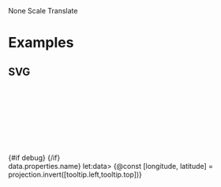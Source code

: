 <script lang="ts">
	import { cubicOut } from 'svelte/easing';
	import { index } from 'd3-array';
	import { scaleQuantize } from 'd3-scale';
	import { geoMercator, geoBounds, geoCentroid } from 'd3-geo';
	import { feature } from 'topojson-client';
	
	import { Button, Field, Switch, ToggleGroup, ToggleOption } from 'svelte-ux';
	import { mdiChevronLeft, mdiChevronRight } from '@mdi/js';

	import GeoDebug from '$lib/docs/GeoDebug.svelte';
	import Preview from '$lib/docs/Preview.svelte';
	import RangeField from '$lib/docs/RangeField.svelte';
	import TilesetField from '$lib/docs/TilesetField.svelte';
	import ZoomControls from '$lib/docs/ZoomControls.svelte';

	import Chart, { Canvas, Svg } from '$lib/components/Chart.svelte';
	import ClipPathUse from '$lib/components/ClipPathUse.svelte';
	import GeoPath from '$lib/components/GeoPath.svelte';
	import GeoTile from '$lib/components/GeoTile.svelte';
	import Tooltip from '$lib/components/Tooltip.svelte';
	import TooltipItem from '$lib/components/TooltipItem.svelte';
	import Zoom from '$lib/components/Zoom.svelte';

	import geojson from '../_data/geo/us-states-topojson.js';

	const states = feature(geojson, geojson.objects.collection);

	$: filteredStates = { ...states, features: states.features.filter(d => d.properties.name !== 'Alaska' && d.properties.name !== 'Hawaii' )}
	// $: filteredStates = { ...states, features: states.features.filter(d => d.properties.name === 'West Virginia')}
	$: selectedFeature = filteredStates;

	let selectedStateName = null;
	let serviceUrl;
	let zoomDelta = 0;
	let zoom;
	let scrollMode = 'scale';
	let debug = false;

	let scale = 0;
	let translate = { x: 480, y: 300 }
</script>

<div class="grid grid-cols-[1fr,1fr,1fr,auto] gap-2 my-2">
	<TilesetField bind:serviceUrl />
	<RangeField label="Zoom delta" bind:value={zoomDelta} min={-5} max={5} />
	<Field label="Scroll mode" let:id>
		<ToggleGroup bind:value={scrollMode} contained classes={{ root: 'w-full', options: 'w-full' }}>
			<ToggleOption value="none">None</ToggleOption>
			<ToggleOption value="scale">Scale</ToggleOption>
			<ToggleOption value="translate">Translate</ToggleOption>
		</ToggleGroup>
	</Field>
	<Field label="Debug" let:id>
		<Switch bind:checked={debug} {id} />
	</Field>
</div>

<h1>Examples</h1>

<h2>SVG</h2>

<Preview>
	<div class="h-[600px] relative overflow-hidden">
		<ZoomControls {zoom} />
		<Chart
			geo={{
				projection: geoMercator,
				_fitGeojson: selectedFeature,
				scale,
				translate: [translate.x, translate.y]
			}}
			tooltip={{ mode: 'manual' }}
			let:tooltip
			let:projection
		>
			{#if debug}
				<GeoDebug class="absolute top-0 left-0 z-10" />
			{/if}
			<Svg>
				<Zoom
					mode="manual"
					translateOnScale
					initialScale={projection.scale()}
					initialTranslate={{ x: projection.translate()[0], y: projection.translate()[1] }}
					scroll={scrollMode}
					tweened={{ duration: 800, easing: cubicOut }}
					let:zoomTo
					let:reset={resetZoom}
					on:zoom={(e) => { scale = e.detail.scale, translate = e.detail.translate }}
					bind:this={zoom}
				>
					<GeoTile url={serviceUrl} {zoomDelta} {debug} />
					{#each filteredStates.features as feature}
						<GeoPath
							geojson={feature}
							class="stroke-none"
							{tooltip}
							on:click={e => {
								const { geoPath, event } = e.detail;
								console.log({ selectedStateName, feature })
								/*
								if (selectedStateName === feature.properties.name) {
									selectedStateName = null;
									resetZoom();
								} else {
								*/
									selectedStateName = feature.properties.name;
									// let [[left, top], [right, bottom]] = geoPath.bounds(feature);
									console.log(geoPath.bounds(feature));
									let [minLongLat, maxLongLat] = geoBounds(feature);
									// Convert lat/long to screen x/y
									const [left, top] = projection(minLongLat)
									const [right, bottom] = projection(maxLongLat)
									let width = right - left;
									let height = bottom - top;
									//let x = (left + right) / 2;
									//let y = (top + bottom) / 2;
									let x = (left + right) / 2 + projection.translate()[0];
									let y = (top + bottom) / 2 + projection.translate()[1];
									const padding = 20;
									//zoomTo({ x, y }, { width: width + padding, height: height + padding })
								//}
							}}
						/>
					{/each}
				</Zoom>
			</Svg>
			<Tooltip header={(data) => data.properties.name} let:data>
				{@const [longitude, latitude] = projection.invert([tooltip.left,tooltip.top])}
				<TooltipItem
					label="longitude"
					value={longitude}
					format="decimal"
				/>
				<TooltipItem
					label="latitude"
					value={latitude}
					format="decimal"
				/>
			</Tooltip>
		</Chart>
	</div>
</Preview>
